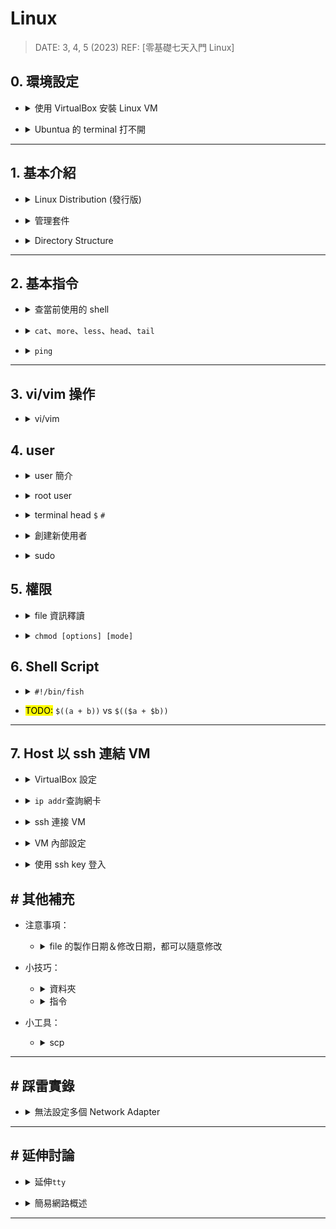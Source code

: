 ###### <!-- 收起來 -->

<style> 
.imgBox{
  display: flex; 
  flex-direction: column; 
  margin: 5%; 
  justify-content: center;
  border: 2px solid black;
}
</style>

<!--  style  -->

 <!-- ref -->

[TTY 到底是什麼？]: https://www.kawabangga.com/posts/4515
[零基礎七天入門linux]: https://www.udemy.com/course/linux-zh/learn/lecture/8531918#content
[manjaro]: https://manjaro.org
[linux newbie: running manjaro on macbookpro]: https://medium.com/@pswoo/linux-newbie-running-manjaro-on-macbookpro-5db4672351c9
[classic sysadmin: how to securely transfer files between servers with scp]: https://www.linuxfoundation.org/blog/blog/classic-sysadmin-how-to-securely-transfer-files-between-servers-with-scp
[linux directory structure]: https://www.thegeekstuff.com/2010/09/linux-file-system-structure/
[vi/vim]: https://vim.rtorr.com/

 <!-- ref -->

# Linux

> DATE: 3, 4, 5 (2023)
> REF: [零基礎七天入門 Linux]

## 0. 環境設定

<!-- VM 安裝 -->

- <details close>
  <summary>使用 VirtualBox 安裝 Linux VM</summary>

  - 名詞

    - IDE Controller (Integrated Drive Electronics)
    - Optical (光碟)
    - Floppy (軟碟)

  - 調整

    - Storage/IDE 選擇剛剛下載的 ISO 檔 (EX. Manjaro)
    - System 開機順序調整：Optical -> Floppy -> Hard Disk。如此會從 Optical 啟動(也就上上面選的 IDE)
    - 顯示：調整 Scale Factor 比例放大，較舒服

  - Error

    - <mark>TODO:</mark> md5 檢查 ISO
    - manjaro 安裝： `rsync 失敗 錯誤碼：11`
      --> 空間不夠，約需要 9.5G 硬碟

  </details>

<!-- Ubuntua 的 terminal 打不開 -->

- <details close>
  <summary>Ubuntua 的 terminal 打不開</summary>

  - （同機器設定上，manjaro 可以正常開啟 terminal）

  ```txt
  On modern-day computers, we usually use the word terminal
  to refer to software programs known as terminal emulators.
  ```

  - 未知原因，無法在桌面打開 terminal emulator
  - 須注意是否有 focus 在 VM
  - 改成直接切換 tty 來使用
    - mac 須以 `command+shift+Fx` 分別切換到 F1 ~ F12 設定的內容
    - 組合快捷鍵也可以使用 Fn 方式來使用 F1 ~ F12
    - 我的機器上：`F1` 登入頁、`F2` 桌面、`F3 ~ F6` 為 tty3 ~ tty6、`F7 ~ F12` 沒反應

  </details>

---

## 1. 基本介紹

<!-- Linux Distribution (發行版) -->

- <details close>
  <summary>Linux Distribution (發行版)</summary>

  - Linux + 附加的 APP(如 命令列介面)

  - 分支

    - Debian

      - Ubuntua：新手友好。宇覺得太髒

    - Redhat：常見，商用需買 license

      - Centos：免費的 Redhat（source code 跟 Redhat 一模一樣？）

    - Arch

      - [Manjaro]：宇推薦，[Linux Newbie: Running Manjaro on MacBookPro]

    - SUSE

  - 桌面

    - GNOME：宇推薦，桌面潮

  <br>

  ![](https://i.imgur.com/tRjYWPW.png)
  ![](https://i.imgur.com/M7BEDnQ.png)

  </details>

<!-- 管理套件 -->

- <details close>
  <summary>管理套件</summary>

  - Debian

    - `apt-get`
    - `.deb`(Debian)
    - Ubuntu..

  - RedHat

    - `yum`
    - `.rpm`(Red Hat Package Manager)
    - Centos..

  - Arch

    - `pacman`
    - `.pkg`(package file) `.tar`(tarball, tape archive) `.xz`
    - Manjaro..

  - Mac

    - `brew`

  </details>

<!-- Directory Structure -->

- <details close>
  <summary>Directory Structure</summary>

  - [Linux Directory Structure]

  - 參考大方向，不同發行版，都可能會有不同資料夾結構的使用方式

  ![](https://i.imgur.com/kFT4xj7.png)

  </details>

---

## 2. 基本指令

<!-- 查當前使用的 shell -->

- <details close>
  <summary>查當前使用的 shell</summary>

  ```shell
  $ echo $SHELL
  /bin/zsh
  ```

  </details>

<!-- `cat`、`more`、`less`、`head`、`tail` -->

- <details close>
  <summary><code>cat</code>、<code>more</code>、<code>less</code>、<code>head</code>、<code>tail</code></summary>

  - `cat text1.txt text2.txt >> text3.txt`

    - 將 text1.txt text2.txt 合併產生 text3.txt

    ```sh
    # 輸出 text1.txt 到 stdout
    $ cat text1.txt

    # 輸出 text1.txt ＆ text2.txt 到 stdout
    $ cat text1.txt text2.txt

    # 輸出 text1.txt ＆ text2.txt 從 stdout redirect 到 text3.txt
    # 等於將 text1.txt text2.txt 合併到 text3.txt
    $ cat text1.txt text2.txt >> text3.txt
    ```

  - `cat`、`more`、`less`、`head`、`tail`

    - `cat`：一次輸出全部
    - `more`：可分次輸出
    - `less`：進階版`more`
    - `head`：頭十行
      - `head -13`：頭十三行
    - `tail`：末十行
      - `tail -f`：可以追蹤變化更新末端 (follow)

  </details>

<!-- ping -->

- <details close>
  <summary><code>ping</code></summary>

  - 可以用 ping 檢查是否可以正常連線 (但有時候結果不準確，因為對方可以設定不讓別人去 ping)

  </details>

---

## 3. vi/vim 操作

<!-- vi/vim -->

- <details close>
  <summary>vi/vim</summary>

  - [vi/vim]

  - Command Mode

    ![](https://i.imgur.com/1EGKwZY.png)
    ![](https://i.imgur.com/sapOcEN.png)
    ![](https://i.imgur.com/LLclnbn.png)
    ![](https://i.imgur.com/Nf6y8Dl.png)

  - Insert Mode
  - Visual Mode

  </details>

## 4. user

<!-- user 簡介 -->

- <details close>
  <summary>user 簡介</summary>

  - 可以多個 user 同時登入，同時執行自己的任務

  - 兩大類 user

    - system user

      - 系統內部自動建立
      - <mark>TODO:Q</mark> 不能用於登入？

        ![](https://i.imgur.com/ksdbKaU.png)
        ![](https://i.imgur.com/V2DzeLP.png)

    - regular users

      - `sudo`、superuser、root

        - ChatGPT 開示：

          ![](https://i.imgur.com/se0tfl7.png)
          ![](https://i.imgur.com/xpxsj19.png)
          ![](https://i.imgur.com/dXBAHpD.png)

        - 總結：

          - root user 的權限即為 superuser 權限
          - 其他 user 透過 sudo，借用 superuser 權限
          - root user 設定：
            - 其他 user 透過 sudo 可使用的 superuser 權限
            - 使用 sudo 時所需的密碼（預設 user 密碼、root 密碼、無密碼）
          - 使用 sudo，輸入當前使用者自己的密碼的用意是，確保是本人正在使用

  - /etc/passwd

    - 可以查看系統中所有 user

    ![](https://i.imgur.com/LVJXYrD.png)
    ![](https://i.imgur.com/Rf1T6D8.png)
    ![](https://i.imgur.com/NI5HpAP.png)

  - /etc/group

    - 紀錄所有 group 的資訊，包含其所涵括的 user

    ![](https://i.imgur.com/v2jbiAD.png)

  </details>

<!-- root user -->

- <details close>
  <summary>root user</summary>

  - 一般在系統安裝時自動創建，且沒有設定密碼
  - 一般不建議登入使用，而是需要時使用`sudo`來暫時取得 root 權限
  - 必要時，可使用指令來設定 root 密碼，以進行登入

  </details>

<!-- terminal head：`$`為普通使用者，`#`為 root 使用者 -->

- <details close>
  <summary>terminal head <code>$</code> <code>#</code></summary>

  - `$`為普通使用者，`#`為 root 使用者

  - 可使用`su`進行切換使用者

    ```js (因為要讓 # 不是註解顯色，隨便用一個 js)
    // EX.
    // 在 user1 的 terminal 輸入 su root 後，輸入密碼切換到 root
    $ su root
    Password:
    #
    // 也可直接輸入 su，輸入密碼切換到 root
    $ su
    Password:
    #

    // 輸入 exit 回到當前使用者
    # exit
    exit
    $
    ```

  </details>

<!-- 創建新使用者 -->

- <details close>
  <summary>創建新使用者</summary>

  - `useradd <name>`：只創建最基本的 user（一般 user 即可）
  - `adduser <name>`：同時自動建立許多預設內容（需要 sudo）

  </details>

<!-- sudo -->

- <details close>
  <summary>sudo</summary>

  - super user do

  - 以 sudo 做操作視同為 root，如`sudo touch`的檔案，為 root 所有

  - 以 sudo 執行 shell script 時，內部的指令也是在 sudo 權限下執行，大部分不需再添加 sudo

    ```sh
    # EX 1. 直接用指令執行 apt
    $ sudo apt install tldr

    # EX 2. 使用 sudo 執行 instal.sh
    $ sudo sh instal.sh

    # cat instal.sh
    apt install tldr
    ```

    ![](../src/image/GPT_sudo_script.png)

  <!-- 為 user 打開使用 sudo 的權限 -->

  - <details close>
    <summary>為 user 打開使用 sudo 的權限</summary>

    - 在`/etc/sudoers`中新增權限 (`sudo visudo`)
    - 也可以將該 user 加入 sudo group (`usermod -G sudo <username>`)

    ![](https://i.imgur.com/67lnAF8.png)
    ![](https://i.imgur.com/oG2yK6I.png)
    ![](https://i.imgur.com/4NiWj9v.png)
    ![](https://i.imgur.com/ovTX2Km.png)

    </details>

  </details>

## 5. 權限

<!-- file 資訊釋讀 -->

- <details close>
  <summary>file 資訊釋讀</summary>

  - `rwx`：讀取 -- 寫入 -- 執行
  - `rw-r--r--`：檔案擁有者 -- 群組(group) -- 其他使用者

    ![](https://i.imgur.com/VNVXKky.png)

  ![](https://i.imgur.com/K656CyL.png)

  </details>

<!-- chmod [options] [mode] <file_name> -->

- <details close>
  <summary><code>chmod [options] [mode] <file_name></code></summary>

  - EX1. `chmod g+rw test.md` 將該檔案加上 group 的 rw 權限
  - user(u), group(g), others(o), all(a)
  - EX2. `chmod 734` --> rwx-wxr-- ( r:1, w:2, x:4 )

  </details>

## 6. Shell Script

<!-- #!/bin/fish -->

- <details close>
  <summary><code>#!/bin/fish</code></summary>

  - script.sh 中，在頂端加上 `#!/bin/fish` 的作用：

    - 以 `./script.sh` 方式執行時：

      - 電腦會選擇用 fish shell 來執行，與電腦中 terminal 預設的 shell 無關
      - 若電腦中未安裝 fish shell，則無法執行
      - (記得先設定可執行權限)

    - 也可以 `bash ./script.sh` 方式執行，則會使用 bash shell 來執行

  </details>

- <mark>TODO:</mark> `$((a + b))` vs `$(($a + $b))`

---

## 7. Host 以 ssh 連結 VM

<!-- VirtualBox 設定 -->

- <details close>
  <summary>VirtualBox 設定</summary>

  - Host-only Network

    - 欲讓 VM (EX. Ubuntua) 透過 Host-only Network 與主機連接，需先在 VirtualBox 的 tool 中建立一個 Host-only Network，讓 VM 可以跟他連接

      ![](https://i.imgur.com/AlopueU.png)

    - Host-only Network VS Host-only Adapter

      - 都只能與主機相連
      - Host-only Adapter：模擬一個網卡給 VM 用
      - Host-only Network：模擬一個網路當成主機，給 VM 連

      ![](https://i.imgur.com/nNYwZxX.png)

  ![](https://i.imgur.com/LKJ0dDB.png)

  </details>

<!-- ip addr 查詢網卡 -->

- <details close>
  <summary><code>ip addr</code>查詢網卡</summary>

  - `enp0s3`是 NAT 那張網卡、`enp0s8`是 Host-only Network 那張網卡
  - `link/ether 08:00:27:75:29:67`是`enp0s8`的 Mac Address
  - `inet 192.168.56.2`是`enp0s8`的 ip

  ![](https://i.imgur.com/LYn5l7K.png)

  </details>

<!-- ssh 連接 VM -->

- <details close>
  <summary>ssh 連接 VM</summary>

  - EX. `ssh ocup@192.168.100.5`

    - 代表用 ssh 連結 192.168.100.5 VM，並且以 ocup user 登入

  </details>

<!-- VM 內部設定 -->

- <details close>
  <summary>VM 內部設定</summary>

  - VM 需要安裝並啟動 ssh-server

    ![](https://i.imgur.com/MeyLTmP.png)
    ![](https://i.imgur.com/ZVFSwit.png)
    ![](https://i.imgur.com/274P6af.png)

  - VM 需要在啟動狀態，才能連結

  </details>

<!-- 使用 ssh key 登入 -->

- <details close>
  <summary>使用 ssh key 登入</summary>

  - 主機生成 ssh key (rsa, ed25519..)，將公鑰傳給 VM
  - 若有使用 SSH 代理，則需要`ssh-add`將私鑰加進去

  ![](https://i.imgur.com/HquSaPC.png)

  - ssh key 名稱可以輕易改，記得把 `~/.ssh/config` 設定檔也改即可

  - <mark>TODO:</mark> 研究 ssh -v 細節
    - Verbose mode: debugging messages

  </details>

## # 其他補充

- 注意事項：

  <!-- file 的製作日期＆修改日期，都可以隨意修改。 -->

  - <details close>
    <summary>file 的製作日期＆修改日期，都可以隨意修改</summary>

    </details>

- 小技巧：

  <!-- 資料夾 -->

  - <details close>
    <summary>資料夾</summary>

    <!-- /etc/resolv.conf -->

    - <details close>
      <summary><code>/etc/resolv.conf</code></summary>

      - DNS 解析

      </details>

    <!-- /etc/sudoers -->

    - <details close>
      <summary><code>/etc/sudoers</code></summary>

      - sudo 權限

      </details>

    <!-- /etc/passwd   -->

    - <details close>
      <summary><code>/etc/passwd</code></summary>

      - user

      </details>

    <!-- /etc/paths.d -->

    - <details close>
      <summary><code>/etc/paths.d</code></summary>

      - 系統 path 設定位置

      </details>

    <!-- /etc/modules-load.d/ -->

    - <details close>
      <summary><code>/etc/modules-load.d/</code></summary>

      - 設定作業系統啟動時，所需載入的 Kernel modules
      - 將載入該 folder 中所有 `.conf` 設定的 modules
      - 可自訂 `.conf`，用以檔案分類管理

      ![](../src/image/GPT_etc_modules.png)

      </details>

    <!-- /etc/sysctl.d/ -->

    - <details close>
      <summary><code>/etc/sysctl.d/</code></summary>

      - 設定 Kernel 參數
      - 可自訂 `.conf`，用以檔案分類管理
      - 順序為 `/etc/sysctl.conf` --> `/etc/sysctl.d/`
      - <mark>雷</mark> 將該 folder 中所有 `.conf` 的參數，<b>依照 filename 排序順序，進行設定</b>
        - EX. 在 a.conf 與 b.conf 中設定同一個參數，b.conf 會覆蓋掉 a.conf 對該參數的設定
      - 以 `sudo sysctl -a` 進行查詢當下的設定
      - 以 `sysctl --system` 重新載入設定檔

      </details>

    </details>

  <!-- 指令 -->

  - <details close>
    <summary>指令</summary>

    <!-- printenv -->

    - <details close>
      <summary><code>printenv</code></summary>

      - 查 shell 環境變數

      </details>

    <!-- >/dev/null 2>&1 -->

    - <details close>
      <summary><code>>/dev/null 2>&1</code></summary>

      - 捨棄掉所有輸出

        - `>/dev/null`：將輸出導向 null，也就沒輸出了
        - `2>&1`：將 stderr 導向 stdin，所以 stderr 也一同被導向 null

          ```sh
          # EX. 將 sysctl --system 的輸出
          $ sysctl --system >/dev/null 2>&1
          ```

      </details>

    </details>

- 小工具：

  - <details close>
    <summary>scp</summary>

    > REF: [Classic SysAdmin: How to Securely Transfer Files Between Servers with scp]

    - 只要知道 Ubuntu 的用戶名、密碼、ip，就可以 scp 複製文件進去 Ubuntu

    </details>

---

## # 踩雷實錄

<!-- 無法設定多個 Network Adapter -->

- <details close>
  <summary>無法設定多個 Network Adapter</summary>

  - REF: [Virtualbox -> Can't add 2nd adapter to network for VM](https://superuser.com/questions/732999/virtualbox-cant-add-2nd-adapter-to-network-for-vm)
  - 需將 Linux 關機才能設定（即便只有將 VM 關閉儲存狀態也不能）

  </details>

---

## # 延伸討論

<!-- 延伸`tty` -->

- <details close>
  <summary>延伸<code>tty</code></summary>

  - REF: [TTY 到底是什麼？]

  - <mark>TODO: 《再研究》</mark> 不同 tty 是不同 process 層級
    ![](https://i.imgur.com/Ak3I3kg.png)

  - <mark>TODO: 《再研究》</mark> 桌面 terminal 與 tty 差異？
    ![](https://i.imgur.com/uykC2JL.png)

  - <mark>TODO: 《再研究》</mark> 是否可將桌面 terminal 分頁，模擬成不同 tty？
    ![](https://i.imgur.com/m48FrIq.png)

  </details>

<!-- 簡易網路概述 -->

- <details close>
  <summary>簡易網路概述</summary>

  - DNS

    - Domain Name System
    - 解析網址成 IP

  - Gateway

    - 網路中用於連接不同網路或子網路的設備或系統。它是數據流傳輸的接口，能夠將數據包從一個網路傳到另一個網路。

  - DHCP

    - Dynamic Host Configuration Protocol
    - 自動分配動態 IP 的協議
    - 現在許多 AP 或網路分享器都有內建 DHCP 伺服器

  - NAT

    - Network Address Translation
    - 將私有 IP 轉換成公共 IP，從而允許本地網路內的設備連接到互聯網

  - BGP

    - Border Gateway Protocol
    - 處理分析 IP 再轉去正確路線的協議

  - MAC address

    - Media Access Control address
    - Data link layer
    - 「理論上」這個 MAC address 必須是全球唯一的編號
    - 有時候也會稱為 LAN Address (區域網路位址)、Ethernet Address (乙太網路位址)、burned-in address (燒寫位址) 或 Hardware address (硬體位址)、Physical Address (實體位址)..

  - ARP

    - Address Resolution Protocol (位址解析協定)
    - Data link layer

  - <mark>TODO:Q</mark> 浮動 ip 機制
  - <mark>TODO:Q</mark> 研究 mDNS：使用 ssh 時可以不用設定固定 IP
    - Avahi serveice

  </details>

---
